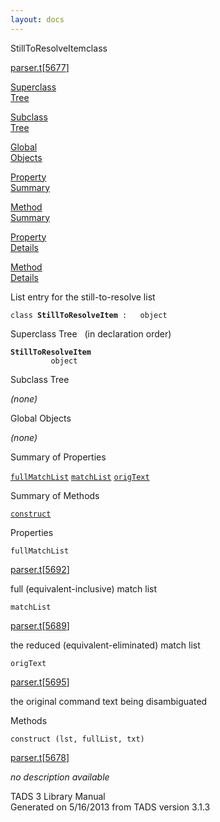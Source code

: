 ```yaml
---
layout: docs
---
```

<span class="title">StillToResolveItem</span><span class="type">class</span>

[parser.t](../file/parser.t.html)\[[5677](../source/parser.t.html#5677)\]

[Superclass  
Tree](#_SuperClassTree_)

[Subclass  
Tree](#_SubClassTree_)

[Global  
Objects](#_ObjectSummary_)

[Property  
Summary](#_PropSummary_)

[Method  
Summary](#_MethodSummary_)

[Property  
Details](#_Properties_)

[Method  
Details](#_Methods_)



List entry for the still-to-resolve list

`class `**`StillToResolveItem`**` :   object`



<span id="_SuperClassTree_"></span>



<span class="hdln">Superclass Tree</span>   (in declaration order)



**`StillToResolveItem`**  
`         object`  
<span id="_SubClassTree_"></span>



<span class="hdln">Subclass Tree</span>  



*(none)* <span id="_ObjectSummary_"></span>



<span class="hdln">Global Objects</span>  



*(none)* <span id="_PropSummary_"></span>



<span class="hdln">Summary of Properties</span>  



[`fullMatchList`](#fullMatchList) [`matchList`](#matchList) [`origText`](#origText)

<span id="_MethodSummary_"></span>



<span class="hdln">Summary of Methods</span>  



[`construct`](#construct)

<span id="_Properties_"></span>



<span class="hdln">Properties</span>  



<span id="fullMatchList"></span>

`fullMatchList`

[parser.t](../file/parser.t.html)\[[5692](../source/parser.t.html#5692)\]



full (equivalent-inclusive) match list



<span id="matchList"></span>

`matchList`

[parser.t](../file/parser.t.html)\[[5689](../source/parser.t.html#5689)\]



the reduced (equivalent-eliminated) match list



<span id="origText"></span>

`origText`

[parser.t](../file/parser.t.html)\[[5695](../source/parser.t.html#5695)\]



the original command text being disambiguated



<span id="_Methods_"></span>



<span class="hdln">Methods</span>  



<span id="construct"></span>

`construct (lst, fullList, txt)`

[parser.t](../file/parser.t.html)\[[5678](../source/parser.t.html#5678)\]



*no description available*





TADS 3 Library Manual  
Generated on 5/16/2013 from TADS version 3.1.3


